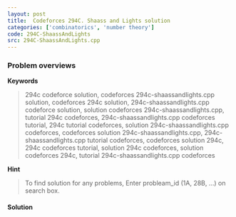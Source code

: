 ```yaml
---
layout: post
title:  Codeforces 294C. Shaass and Lights solution
categories: ['combinatorics', 'number theory']
code: 294C-ShaassAndLights
src: 294C-ShaassAndLights.cpp
---
```

### **Problem overviews**

**Keywords**
> 294c codeforce solution, codeforces 294c-shaassandlights.cpp solution, codeforces 294c solution, 294c-shaassandlights.cpp codeforce solution, solution codeforces 294c-shaassandlights.cpp, tutorial 294c codeforces, 294c-shaassandlights.cpp codeforces tutorial, 294c tutorial codeforces, solution 294c-shaassandlights.cpp codeforces, codeforces solution 294c-shaassandlights.cpp, 294c-shaassandlights.cpp tutorial codeforces, codeforces solution 294c, 294c codeforces tutorial, solution 294c codeforces, solution codeforces 294c, tutorial 294c-shaassandlights.cpp codeforces

**Hint**
> To find solution for any problems, Enter probleam_id (1A, 28B, ...) on search box. 

#### **Solution**



